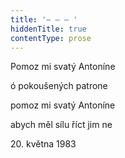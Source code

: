```yaml
---
title: '– – – '
hiddenTitle: true
contentType: prose
---
```


Pomoz mi svatý Antoníne

ó pokoušených patrone

pomoz mi svatý Antoníne

abych měl sílu říct jim ne

20\. května 1983
